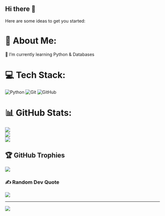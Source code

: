 ## Hi there 👋


Here are some ideas to get you started:

# 💫 About Me:
🌱 I’m currently learning Python & Databases

# 💻 Tech Stack:
![Python](https://img.shields.io/badge/python-3670A0?style=for-the-badge&logo=python&logoColor=ffdd54)  ![Git](https://img.shields.io/badge/git-%23F05033.svg?style=for-the-badge&logo=git&logoColor=white) ![GitHub](https://img.shields.io/badge/github-%23121011.svg?style=for-the-badge&logo=github&logoColor=white)
# 📊 GitHub Stats:
![](https://github-readme-stats.vercel.app/api?username=mohammadrezafotohi&theme=dark&hide_border=false&include_all_commits=true&count_private=true)<br/>
![](https://nirzak-streak-stats.vercel.app/?user=mohammadrezafotohi&theme=dark&hide_border=false)<br/>
![](https://github-readme-stats.vercel.app/api/top-langs/?username=mohammadrezafotohi&theme=dark&hide_border=false&include_all_commits=true&count_private=true&layout=compact)

## 🏆 GitHub Trophies
![](https://github-profile-trophy.vercel.app/?username=mohammadrezafotohi&theme=radical&no-frame=false&no-bg=true&margin-w=4)

### ✍️ Random Dev Quote
![](https://quotes-github-readme.vercel.app/api?type=horizontal&theme=radical)

---
[![](https://visitcount.itsvg.in/api?id=mohammadrezafotohi&icon=0&color=0)](https://visitcount.itsvg.in)

<!-- Proudly created with GPRM ( https://gprm.itsvg.in ) -->
